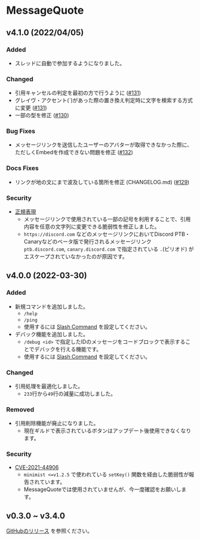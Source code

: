 # MessageQuote

## v4.1.0 (2022/04/05)

### Added

- スレッドに自動で参加するようになりました。

### Changed

- 引用キャンセルの判定を最初の方で行うように ([#131](https://github.com/approvers/MessageQuote/pull/131))
- グレイヴ・アクセント(`)があった際の置き換え判定時に文字を検索する方式に変更 ([#131](https://github.com/approvers/MessageQuote/pull/131))
- 一部の型を修正 ([#130](https://github.com/approvers/MessageQuote/pull/130))

### Bug Fixes

- メッセージリンクを送信したユーザーのアバターが取得できなかった際に、ただしくEmbedを作成できない問題を修正 ([#132](https://github.com/approvers/MessageQuote/pull/132))

### Docs Fixes

- リンクが地の文にまで波及している箇所を修正 (CHANGELOG.md) ([#129](https://github.com/approvers/MessageQuote/pull/129))

### Security

- [正規表現](https://github.com/approvers/MessageQuote/blob/639f3ab4a0129dee8c2324c3a94e88d9c29ac9a2/src/server/service/quote.ts#L8-L9)
  - メッセージリンクで使用されている一部の記号を利用することで、引用内容を任意の文字列に変更できる脆弱性を修正しました。
  - `https://discord.com` などのメッセージリンクにおいてDiscord PTB・Canaryなどのベータ版で発行されるメッセージリンク `ptb.discord.com`, `canary.discord.com` で指定されている `.`(ピリオド) がエスケープされていなかったのが原因です。

## v4.0.0 (2022-03-30)

### Added

- 新規コマンドを追加しました。
  - `/help`
  - `/ping`
  - 使用するには [Slash Command](./src/setup/README.md) を設定してください。
- デバック機能を追加しました。
  - `/debug <id>` で指定したIDのメッセージをコードブロックで表示することでデバックを行える機能です。
  - 使用するには [Slash Command](./src/setup/README.md) を設定してください。

### Changed

- 引用処理を最適化しました。
  - `233`行から`49`行の減量に成功しました。

### Removed

- 引用削除機能が廃止になりました。
  - 現在ギルドで表示されているボタンはアップデート後使用できなくなります。

### Security

- [CVE-2021-44906](https://github.com/advisories/GHSA-xvch-5gv4-984h)
  - `minimist <=v1.2.5` で使われている `setKey()` 関数を経由した脆弱性が報告されています。
  - MessageQuoteでは使用されていませんが、今一度確認をお願いします。

## v0.3.0 ~ v3.4.0

[GitHubのリリース](https://github.com/approvers/MessageQuote/releases) を参照ください。
